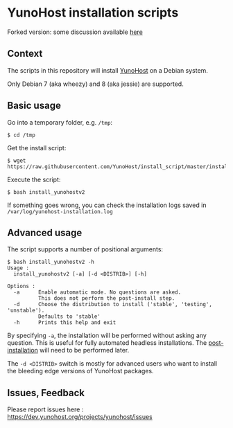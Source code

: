 # YunoHost installation scripts

Forked version: some discussion available [here](https://forum.yunohost.org/t/building-a-new-image-for-raspberry-debian-jessie-fr-en/1101)

## Context

The scripts in this repository will install [YunoHost](https://yunohost.org/) on a Debian system.

Only Debian 7 (aka wheezy) and 8 (aka jessie) are supported.

## Basic usage

Go into a temporary folder, e.g. ```/tmp```:

    $ cd /tmp

Get the install script:

    $ wget https://raw.githubusercontent.com/YunoHost/install_script/master/install_yunohostv2

Execute the script:

    $ bash install_yunohostv2

If something goes wrong, you can check the installation logs saved in ```/var/log/yunohost-installation.log```

## Advanced usage

The script supports a number of positional arguments:

    $ bash install_yunohostv2 -h
    Usage :
      install_yunohostv2 [-a] [-d <DISTRIB>] [-h]

    Options :
      -a      Enable automatic mode. No questions are asked.
              This does not perform the post-install step.
      -d      Choose the distribution to install ('stable', 'testing', 'unstable').
              Defaults to 'stable'
      -h      Prints this help and exit

By specifying ```-a```, the installation will be performed without asking any question.
This is useful for fully automated headless installations.
The [post-installation](https://yunohost.org/#/postinstall) will need to be performed later.

The ```-d <DISTRIB>``` switch is mostly for advanced users who want to install the bleeding edge versions of YunoHost packages.

## Issues, Feedback

Please report issues here : https://dev.yunohost.org/projects/yunohost/issues
